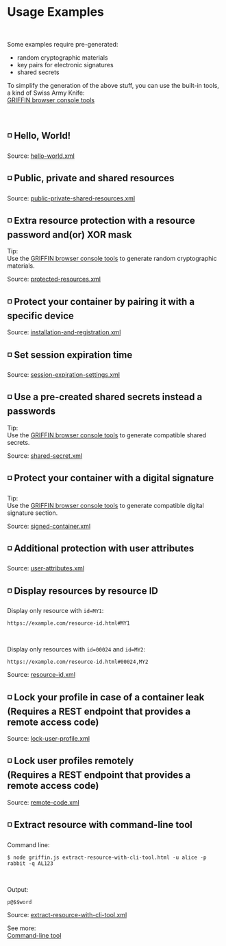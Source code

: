 # Usage Examples

<br>

Some examples require pre-generated:
- random cryptographic materials
- key pairs for electronic signatures
- shared secrets

To simplify the generation of the above stuff, you can use the built-in tools, a kind of Swiss Army Knife:<br>
<a href="https://github.com/griffin-container/griffin/blob/main/browser-console-tools.md#griffin-browser-console-tools">GRIFFIN browser console tools</a>

<br>

## ◽️ Hello, World!
Source: <a href="https://github.com/griffin-container/griffin/blob/main/examples/xml/hello-world.xml">hello-world.xml</a>

## ◽️ Public, private and shared resources
Source: <a href="https://github.com/griffin-container/griffin/blob/main/examples/xml/public-private-shared-resources.xml">public-private-shared-resources.xml</a>

## ◽️ Extra resource protection with a resource password and(or) XOR mask

Tip:<br>
Use the <a href="https://github.com/griffin-container/griffin/blob/main/browser-console-tools.md#griffin-browser-console-tools">GRIFFIN browser console tools</a> to generate random cryptographic materials.

Source: <a href="https://github.com/griffin-container/griffin/blob/main/examples/xml/protected-resources.xml">protected-resources.xml</a>

## ◽️ Protect your container by pairing it with a specific device
Source: <a href="https://github.com/griffin-container/griffin/blob/main/examples/xml/installation-and-registration.xml">installation-and-registration.xml</a>

## ◽️ Set session expiration time
Source: <a href="https://github.com/griffin-container/griffin/blob/main/examples/xml/session-expiration-settings.xml">session-expiration-settings.xml</a>

## ◽️ Use a pre-created shared secrets instead a passwords

Tip:<br>
Use the <a href="https://github.com/griffin-container/griffin/blob/main/browser-console-tools.md#griffin-browser-console-tools">GRIFFIN browser console tools</a> to generate compatible shared secrets.

Source: <a href="https://github.com/griffin-container/griffin/blob/main/examples/xml/shared-secret.xml">shared-secret.xml</a>

## ◽️ Protect your container with a digital signature

Tip:<br>
Use the <a href="https://github.com/griffin-container/griffin/blob/main/browser-console-tools.md#griffin-browser-console-tools">GRIFFIN browser console tools</a> to generate compatible digital signature section.

Source: <a href="https://github.com/griffin-container/griffin/blob/main/examples/xml/signed-container.xml">signed-container.xml</a>

## ◽️ Additional protection with user attributes
Source: <a href="https://github.com/griffin-container/griffin/blob/main/examples/xml/user-attributes.xml">user-attributes.xml</a>

## ◽️ Display resources by resource ID

Display only resource with <code>id=MY1</code>:
```text
https://example.com/resource-id.html#MY1
```

<br>

Display only resources with <code>id=00024</code> and <code>id=MY2</code>:
```text
https://example.com/resource-id.html#00024,MY2
```
Source: <a href="https://github.com/griffin-container/griffin/blob/main/examples/xml/resource-id.xml">resource-id.xml</a>

## ◽️ Lock your profile in case of a container leak<br>(Requires a REST endpoint that provides a remote access code)
Source: <a href="https://github.com/griffin-container/griffin/blob/main/examples/xml/lock-user-profile.xml">lock-user-profile.xml</a>

## ◽️ Lock user profiles remotely<br>(Requires a REST endpoint that provides a remote access code)
Source: <a href="https://github.com/griffin-container/griffin/blob/main/examples/xml/remote-code.xml">remote-code.xml</a>

## ◽️ Extract resource with command-line tool

Command line:
```console
$ node griffin.js extract-resource-with-cli-tool.html -u alice -p rabbit -q AL123
```

<br>

Output:
```text
p@$$word
```

Source: <a href="https://github.com/griffin-container/griffin/blob/main/examples/xml/extract-resource-with-cli-tool.xml">extract-resource-with-cli-tool.xml</a>

See more:<br>
<a href="https://github.com/griffin-container/griffin/blob/main/command-line-tool.md#command-line-tool">Command-line tool</a>

